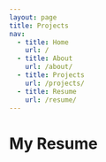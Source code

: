 ```yaml
---
layout: page
title: Projects
nav: 
  - title: Home
    url: /
  - title: About
    url: /about/
  - title: Projects
    url: /projects/
  - title: Resume
    url: /resume/
---
```


# My Resume
